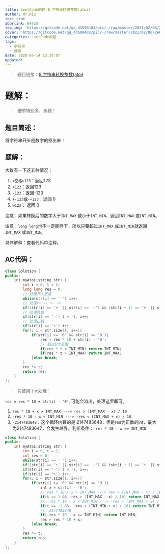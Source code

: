 ```yaml
---
title: LeetCode刷题-8.字符串转换整数(atoi)
author: Mr.Niu
toc: true
abbrlink: 64625
top_img: 'https://gitcode.net/qq_43590403/pic/-/raw/master/2021/02/06/2e09b303e87eda57aaef64c5f127abcb.png'
cover: 'https://gitcode.net/qq_43590403/pic/-/raw/master/2021/02/06/2e09b303e87eda57aaef64c5f127abcb.png'
categories: LeetCode刷题
tags:
  - 字符串
  - 模拟
date: 2020-06-14 13:39:07
updated:
---
```












> 题目链接：[8.字符串转换整数(atoi)](https://leetcode-cn.com/problems/string-to-integer-atoi/)



# 题解：



> 细节特别多，水题！



## 题目简述：



将字符串开头是数字的抠出来！



## 题解：

大致有一下这五种情况：

1. `<空格>123`：返回123
2. `+123`：返回123
3. `-123`：返回-123
4. `+-123`或`-+123`：返回 0
5. `w123`： 返回 0



注意：如果转换后的数字大于`INT_MAX` 或小于`INT_MIN`，返回`INT_MAX` 或`INT_MIN`。

注意：`long long`也不一定能存下，所以只要超过`INT_MAX` 或`INT_MIN`就返回`INT_MAX` 或`INT_MIN`。



具体解释：查看代码中注释。

## AC代码：



```c++
class Solution {
public:
    int myAtoi(string str) {
        int i = 0, t = 1;
        long long res = 0;
        // 处理开头空格
        while(str[i] == ' ') i++; 
        // 处理++ -- +- -+
        if((str[i] == '+' || str[i] == '-') && (str[i + 1] == '+' || str[i + 1] == '-')) return 0;
        // 处理负数
        if(str[i] == '-') t = -1, i++;
        // 处理正数
        if(str[i] == '+') i++;
        for(; i < str.size(); i++){
            if(str[i] >= '0' && str[i] <= '9'){
                res = res * 10 + str[i] - '0';
                // 超过int范围
                if(res * t < INT_MIN) return INT_MIN;
                if(res * t > INT_MAX) return INT_MAX;
            }else break;
        }
        res *= t;
        return res;
    }
};
```



> 只使用 `int`处理：

`res = res * 10 + str[i] - '0';`可能会溢出，处理这里即可。

1. `res * 10 + x > INT_MAX ---> res > (INT_MAX - x) / 10`
2. `-res * 10 - x < INT_MIN ---> -res < (INT_MAX + x) / 10`
3. `-2147483648`：这个循环内算的是 2147483648，但是res为正数的int，最大为2147483647，会发生越界。判断条件：`-res * 10 - x == INT_MIN`





```c++
class Solution {
public:
    int myAtoi(string str) {
        int i = 0, t = 1;
        int res = 0;
        while(str[i] == ' ') i++; 
        if((str[i] == '+' || str[i] == '-') && (str[i + 1] == '+' || str[i + 1] == '-')) return 0;
        if(str[i] == '-') t = -1, i++;
        if(str[i] == '+') i++;
        for(; i < str.size(); i++){
            if(str[i] >= '0' && str[i] <= '9'){
                int x = str[i] - '0';
                // res * 10 + x > INT_MAX ---> res > (INT_MAX - x) / 10
                if(t == 1 &&  res > (INT_MAX - x) / 10) return INT_MAX;
                // -res * 10 - x < INT_MIN ---> -res < (INT_MAX + x) / 10
                if(t == -1 &&  -res < (INT_MIN + x) / 10) return INT_MIN;
                // -2147483648
                if(-res * 10 - x == INT_MIN) return INT_MIN;
                res = res * 10 + x;
            }else break;
        }
        res *= t;
        return res;
    }
};
```

